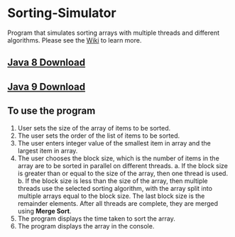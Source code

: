 # Sorting-Simulator
Program that simulates sorting arrays with multiple threads and different algorithms.
Please see the [Wiki](https://github.com/Aashishkebab/Sorting-Simulator/wiki) to learn more.

## [Java 8 Download](https://github.com/Aashishkebab/Sorting-Simulator/raw/master/out/artifacts/Sorting_Simulator_jar/Sorting-Simulator_Java8.jar)
## [Java 9 Download](https://github.com/Aashishkebab/Sorting-Simulator/raw/master/out/artifacts/Sorting_Simulator_jar/Sorting-Simulator.jar)

## To use the program
1. User sets the size of the array of items to be sorted.
2. The user sets the order of the list of items to be sorted.
3. The user enters integer value of the smallest item in array and the largest item in array.
4. The user chooses the block size, which is the number of items in the array are to be sorted in parallel on different threads.
  a. If the block size is greater than or equal to the size of the array, then one thread is used.
  b. If the block size is less than the size of the array, then multiple threads use the selected sorting algorithm, with the array split        into multiple arrays equal to the block size. The last block size is the remainder elements. After all threads are complete, they are merged using **Merge Sort**.
5. The program displays the time taken to sort the array.
6. The program displays the array in the console.
